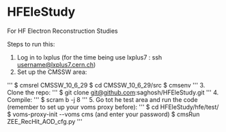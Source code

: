 # HFEleStudy
For HF Electron Reconstruction Studies

Steps to run this:
1. Log in to lxplus (for the time being use lxplus7 : ssh username@lxplus7.cern.ch)
2. Set up the CMSSW area:

'''
$ cmsrel CMSSW_10_6_29
$ cd CMSSW_10_6_29/src
$ cmsenv
'''
3. Clone the repo:
'''
$ git clone git@github.com:saghosh/HFEleStudy.git
'''
4. Compile:
'''
$ scram b -j 8
'''
5. Go tot he test area and run the code (remember to set up your voms proxy before):
'''
$ cd HFEleStudy/hfe/test/
$ voms-proxy-init --voms cms
(and enter your password)
$ cmsRun ZEE_RecHit_AOD_cfg.py
'''
